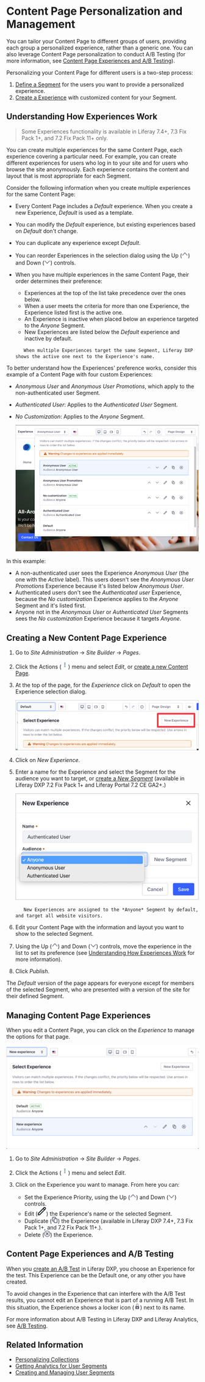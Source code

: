 # Content Page Personalization and Management

You can tailor your Content Page to different groups of users, providing each group a personalized experience, rather than a generic one. You can also leverage Content Page personalization to conduct A/B Testing (for more information, see [Content Page Experiences and A/B Testing](#content-page-experiences-and-ab-testing)).

Personalizing your Content Page for different users is a two-step process:

1. [Define a Segment](../segmentation/creating-and-managing-user-segments.md) for the users you want to provide a personalized experience.
2. [Create a Experience](#creating-a-new-content-page-experience) with customized content for your Segment.

## Understanding How Experiences Work

> Some Experiences functionality is available in Liferay 7.4+, 7.3 Fix Pack 1+, and 7.2 Fix Pack 11+ only.

You can create multiple experiences for the same Content Page, each experience covering a particular need. For example, you can create different experiences for users who log in to your site and for users who browse the site anonymously. Each experience contains the content and layout that is most appropriate for each Segment.

Consider the following information when you create multiple experiences for the same Content Page:

- Every Content Page includes a *Default* experience. When you create a new Experience, *Default* is used as a template.
- You can modify the *Default* experience, but existing experiences based on *Default* don't change.
- You can duplicate any experience except *Default*.
- You can reorder Experiences in the selection dialog using the Up (![Up](../../../images/icon-angle-up.png)) and Down (![Down](../../../images/icon-angle-down.png)) controls.
- When you have multiple experiences in the same Content Page, their order determines their preference:
  
  - Experiences at the top of the list take precedence over the ones below.
  - When a user meets the criteria for more than one Experience, the Experience listed first is the active one.
  - An Experience is inactive when placed below an experience targeted to the *Anyone* Segment.
  - New Experiences are listed below the *Default* experience and inactive by default.

  ```tip::
     When multiple Experiences target the same Segment, Liferay DXP shows the active one next to the Experience's name.
  ```

To better understand how the Experiences' preference works, consider this example of a Content Page with four custom Experiences:

- *Anonymous User* and *Anonymous User Promotions*, which apply to the non-authenticated user Segment.
- *Authenticated User*: Applies to the *Authenticated User* Segment.
- *No Customization*: Applies to the *Anyone* Segment.

  ![The order of the experiences in the user interface determines their preference.](./content-page-personalization/images/06.png)

In this example:

- A non-authenticated user sees the Experience *Anonymous User* (the one with the _Active_ label). This users doesn't see the *Anonymous User Promotions* Experience because it's listed below *Anonymous User*.
- Authenticated users don't see the *Authenticated user* Experience, because the *No customization* Experience applies to the *Anyone* Segment and it's listed first.
- Anyone not in the *Anonymous User* or *Authenticated User* Segments sees the *No customization* Experience because it targets *Anyone*.

## Creating a New Content Page Experience

1. Go to *Site Administration* &rarr; *Site Builder* &rarr; *Pages*.
2. Click the Actions (![Actions](../../../images/icon-actions.png)) menu and select *Edit*, or [create a new Content Page](../../creating-pages/building-and-managing-content-pages/building-content-pages.md).
3. At the top of the page, for the *Experience* click on *Default* to open the Experience selection dialog.

    ![Click on the current experience to create a new one or select a different existing experience.](./content-page-personalization/images/01.png)

4. Click on *New Experience*.
5. Enter a name for the Experience and select the Segment for the audience you want to target, or [create a *New Segment*](../segmentation/creating-and-managing-user-segments.md) (available in Liferay DXP 7.2 Fix Pack 1+ and Liferay Portal 7.2 CE GA2+.)

    ![Select an existing Segment for the Experience or create a new Segment.](./content-page-personalization/images/02.png)


    ```note::
       New Experiences are assigned to the *Anyone* Segment by default, and target all website visitors.
    ```

6. Edit your Content Page with the information and layout you want to show to the selected Segment.
7. Using the Up (![Up](../../../images/icon-angle-up.png)) and Down (![Down](../../../images/icon-angle-down.png)) controls, move the experience in the list to set its preference (see [Understanding How Experiences Work](#understanding-how-experiences-work) for more information).
8. Click *Publish*.

The *Default* version of the page appears for everyone except for members of the selected Segment, who are presented with a version of the site for their defined Segment.

## Managing Content Page Experiences

When you edit a Content Page, you can click on the *Experience* to manage the options for that page.

![You can add, edit, delete, or change priority for Experiences.](./content-page-personalization/images/04.png)

1. Go to *Site Administration* &rarr; *Site Builder* &rarr; *Pages*.
2. Click the Actions (![Actions](../../../images/icon-actions.png)) menu and select *Edit*.
3. Click on the Experience you want to manage. From here you can:

   - Set the Experience Priority, using the Up (![Up](../../../images/icon-angle-up.png)) and Down (![Down](../../../images/icon-angle-down.png)) controls.
   - Edit (![Edit](../../../images/icon-edit.png)) the Experience's name or the selected Segment.
   - Duplicate (![Duplicate](../../../images/icon-copy.png)) the Experience (available in Liferay DXP 7.4+, 7.3 Fix Pack 1+, and 7.2 Fix Pack 11+.).
   - Delete (![Delete](../../../images/icon-delete.png)) the Experience.

## Content Page Experiences and A/B Testing

When you [create an A/B Test](../../optimizing-sites/ab-testing/creating-ab-tests.md) in Liferay DXP, you choose an Experience for the test. This Experience can be the Default one, or any other you have created.

To avoid changes in the Experience that can interfere with the A/B Test results, you cannot edit an Experience that is part of a running A/B Test. In this situation, the Experience shows a locker icon (![locker](../../../images/icon-lock.png)) next to its name.

For more information about A/B Testing in Liferay DXP and Liferay Analytics, see [A/B Testing](../../optimizing-sites/ab-testing/ab-testing.md).

## Related Information

* [Personalizing Collections](./personalizing-collections.md)
* [Getting Analytics for User Segments](../segmentation/getting-analytics-for-user-segments.md)
* [Creating and Managing User Segments](../segmentation/creating-and-managing-user-segments.md)
